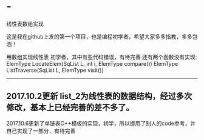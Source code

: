 # -
线性表数组实现

这是我在github上发的第一个项目，也是编程初学者，希望大家多多指教，多多包涵！


用数组实现线性表
初学者，其中有些代码错误，有待完善
还有两个函数没有实现:
ElemType LocateElem(SqList L, int i, ElemType compare())
ElemType ListTraverse(SqList L, ElemType visit())

---------------------------------------------------------------
2017.10.2更新  list_2为线性表的数据结构，经过多次修改，基本上已经完善的差不多了。
----------------------------------------------------------------
2017.10.6更新了单链表C++模板的实现，初学，所以挪用了别人的code参考，并自己实现了一部分，有待完善
